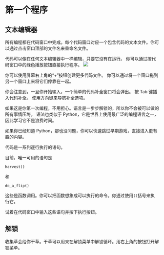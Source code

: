 # 第一个程序
## 文本编辑器
所有编程都在代码窗口中完成。每个代码窗口对应一个包含代码的文本文件。你可以通过点击窗口顶部的文件名来重命名文件。

代码可以像在任何文本编辑器中一样编辑，只要它没有在运行。
你可以通过按代码窗口中的绿色播放按钮直接执行程序。
![](PlayButton50)

你可以使用屏幕右上角的“+”按钮创建更多代码文件。
你可以通过将一个窗口拖到另一个窗口上来将它们停靠在一起。

你会注意到，一旦你开始输入，一个简单的代码补全窗口将会弹出。
按 Tab 键插入代码补全。
使用方向键来导航补全选项。

如果这是你第一次编程，不用担心。语言是一步步解锁的，所以你不会被可以做的所有事情压垮。
语法也类似于 Python，它是世界上使用最广泛的编程语言之一，因此学习它不是浪费时间。

如果你已经知道 Python，那也没问题，你可以快速跳过早期游戏，直接进入更有趣的内容。

代码是一系列逐行执行的语句。

目前，唯一可用的语句是

`harvest()`

和

`do_a_flip()`

这些是函数调用。你可以把函数想象成可以执行的命令。你通过使用`()`括号来执行它。

试着在代码窗口中输入这些语句并按下执行按钮。

## 解锁
收集草会给你干草。干草可以用来在解锁菜单中解锁循环。用右上角的按钮打开解锁菜单。